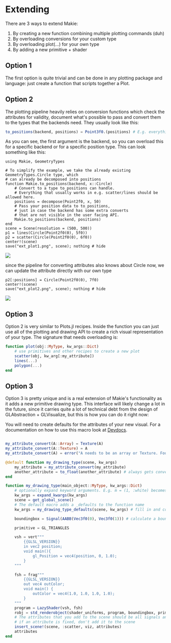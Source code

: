 # Extending

There are 3 ways to extend Makie:

1) By creating a new function combining multiple plotting commands (duh)
2) By overloading conversions for your custom type
3) By overloading plot(...) for your own type
4) By adding a new primitive + shader

## Option 1

The first option is quite trivial and can be done in any plotting package and language:
just create a function that scripts together a Plot.

## Option 2

The plotting pipeline heavily relies on conversion functions which check the attributes for validity,
document what's possible to pass and convert them to the types that the backends need.
They usually look like this:

```julia
to_positions(backend, positions) = Point3f0.(positions) # E.g. everything that can be converted to a Point
```

As you can see, the first argument is the backend, so you can overload this for a specific backend
or for a specific position type.
This can look something like this:

```@example to_position
using Makie, GeometryTypes

# To simplify the example, we take the already existing GeometryTypes.Circle type, which
# can already be decomposed into positions
function Makie.to_positions(backend, x::Circle)
    # Convert to a type to_positions can handle.
    # Everything that usually works in e.g. scatter/lines should be allowed here.
    positions = decompose(Point2f0, x, 50)
    # Pass your position data to to_positions,
    # just in case the backend has some extra converts
    # that are not visible in the user facing API.
    Makie.to_positions(backend, positions)
end
scene = Scene(resolution = (500, 500))
p1 = lines(Circle(Point2f0(0), 5f0))
p2 = scatter(Circle(Point2f0(0), 6f0))
center!(scene)
save("ext_plot1.png", scene); nothing # hide
```
![](ext_plot1.png)

since the pipeline for converting attributes also knows about Circle now,
we can update the attribute directly with our own type

```@example to_position
p2[:positions] = Circle(Point2f0(0), 7f0)
center!(scene)
save("ext_plot2.png", scene); nothing # hide
```
![](ext_plot2.png)

## Option 3

Option 2 is very similar to Plots.jl recipes.
Inside the function you can just use all of the plotting and drawing API to create
a rich visual representation of your type.
The signature that needs overloading is:

```julia
function plot(obj::MyType, kw_args::Dict)
    # use primitives and other recipes to create a new plot
    scatter(obj, kw_arg[:my_attribute])
    lines(...)
    polygon(...)
end
```

## Option 3

Option 3 is pretty unique and is a real extension of Makie's functionality as it
adds a new primitive drawing type.
This interface will likely change a lot in the future, since it carries quite a lot of
technical debt from the design of GLAbstraction + GLVisualize, but this is how you can do it right now:

You will need to create defaults for the attributes of your new visual.
For a documentation on how to use this macro look at [Devdocs](@ref).

```julia

my_attribute_convert(A::Array) = Texture(A)
my_attribute_convert(A::Texture) = A
my_attribute_convert(A) = error("A needs to be an array or Texture. Found: $(typeof(A))")

@default function my_drawing_type(scene, kw_args)
    my_attribute = my_attribute_convert(my_attribute)
    another_attribute = to_float(another_attribute) # always gets converted to Float32
end

function my_drawing_type(main_object::MyType, kw_args::Dict)
    # optionally expand keyword arguments. E.g. m = (1, :white) becomes markersize = 1, markercolor = :white
    kw_args = expand_kwargs(kw_args)
    scene = get_global_scene()
    # The default macro adds a _defaults to the function name
    kw_args = my_drawing_type_defaults(scene, kw_args) # fill in and convert attributes

    boundingbox = Signal(AABB(Vec3f0(0), Vec3f0(1))) # calculate a boundingbox from your data

    primitive = GL_TRIANGLES

    vsh = vert"""
        {{GLSL_VERSION}}
        in vec2 position;
        void main(){
            gl_Position = vec4(position, 0, 1.0);
        }
    """

    fsh = frag"""
        {{GLSL_VERSION}}
        out vec4 outColor;
        void main() {
            outColor = vec4(1.0, 1.0, 1.0, 1.0);
        }
    """
    program = LazyShader(vsh, fsh)
    robj = std_renderobject(shader_uniforms, program, boundingbox, primitive, nothing)
    # The attributes that you add to the scene should be all signals and all editable.
    # if an attribute is fixed, don't add it to the scene
    insert_scene!(scene, :scatter, viz, attributes)
    attributes
end

```
